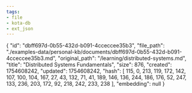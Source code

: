 ```yaml
---
tags:
- file
- kota-db
- ext_json
---
```

{
  "id": "dbff697d-0b55-432d-b091-4cceccee35b3",
  "file_path": "./examples-data/personal-kb/documents/dbff697d-0b55-432d-b091-4cceccee35b3.md",
  "original_path": "/learning/distributed-systems.md",
  "title": "Distributed Systems Fundamentals",
  "size": 876,
  "created": 1754608242,
  "updated": 1754608242,
  "hash": [
    115,
    0,
    213,
    119,
    172,
    142,
    107,
    100,
    104,
    167,
    27,
    43,
    132,
    71,
    41,
    189,
    146,
    136,
    244,
    186,
    176,
    52,
    247,
    133,
    236,
    203,
    172,
    92,
    218,
    242,
    233,
    238
  ],
  "embedding": null
}
